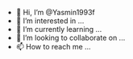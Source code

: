 - 👋 Hi, I’m @Yasmin1993f
- 👀 I’m interested in ...
- 🌱 I’m currently learning ...
- 💞️ I’m looking to collaborate on ...
- 📫 How to reach me ...

<!---
Yasmin1993f/Yasmin1993f is a ✨ special ✨ repository because its `README.md` (this file) appears on your GitHub profile.
You can click the Preview link to take a look at your changes.
--->
